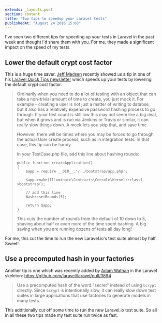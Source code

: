 ```yaml
---
extends: _layouts.post
section: content
title: "Two tips to speedup your Laravel tests"
publishedAt: "August 24 2016 15:00"
---
```

I've seen two different tips for speeding up your tests in Laravel in the past week and thought I'd share them with you. For me, they made a significant impact on the speed of my tests.

## Lower the default crypt cost factor

This is a huge time saver. [Jeff Madsen](https://twitter.com/codebyjeff) recently showed us a tip in one of his [Laravel Quick Tips newsletter](http://codebyjeff.com/newsletter) which speeds up your tests by lowering the default crypt cost factor.

> Ordinarily when you need to do a lot of testing with an object that can take a non-trivial amount of time to create, you just mock it. For example - creating a user is not just a matter of writing to databse, but it also has a relatively expensive password hashing process to go through. If your test count is still low this may not seem like a big deal, but when it grows and is run via Jenkins or Travis or similar, it can really slow things down. A mock lets you skip that, and save time.
>
> However, there will be times where you may be forced to go through the actual User create process, such as in integration tests. In that case, this tip can be handy.
>
> In your TestCase.php file, add this line about hashing rounds:
>
> ```
> public function createApplication()
> {
>     $app = require __DIR__.'/../bootstrap/app.php';
>
>     $app->make(Illuminate\Contracts\Console\Kernel::class)->bootstrap();
>
>     // add this line
>     Hash::setRounds(5);
>
>     return $app;
> }
> ```
>
> This cuts the number of rounds from the default of 10 down to 5, shaving about half or even more of the time spent hashing. A big saving when you are running dozens of tests all day long!

For me, this cut the time to run the new Laravel.io's test suite almost by half. Sweet!

## Use a precomputed hash in your factories

Another tip is one which was recently added by [Adam Wathan](https://twitter.com/adamwathan) in the Laravel skeleton: https://github.com/laravel/laravel/pull/3894

> Use a precomputed hash of the word "secret" instead of using `bcrypt` directly. Since `bcrypt` is intentionally slow, it can really slow down test suites in large applications that use factories to generate models in many tests.

This additionally cut off some time to run the new Laravel.io test suite. So all in all these two tips made my test suite run twice as fast.
